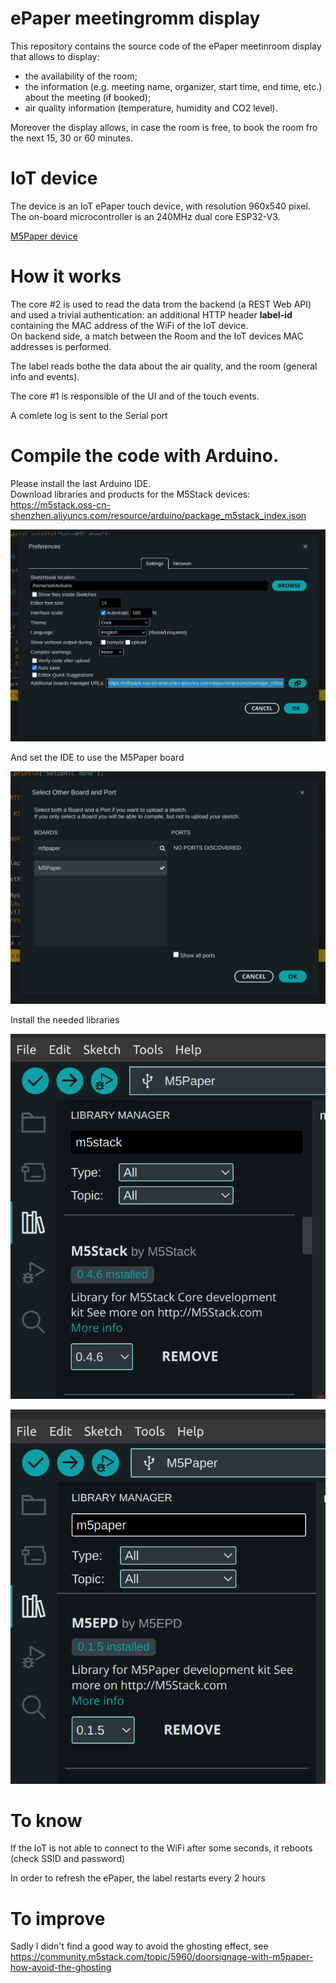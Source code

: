 # ePaper meetingromm display

This repository contains the source code of the ePaper meetinroom display that allows to display:

- the availability of the room;
- the information (e.g. meeting name, organizer, start time, end time, etc.) about the meeting (if booked);
- air quality information (temperature, humidity and CO2 level).

Moreover the display allows, in case the room is free, to book the room fro the next 15, 30 or 60 minutes.

# IoT device

The device is an IoT ePaper touch device, with resolution 960x540 pixel.\
The on-board microcontroller is an 240MHz dual core ESP32-V3.

[M5Paper device](https://shop.m5stack.com/products/m5paper-esp32-development-kit-960x540-4-7-eink-display-235-ppi?variant=37595977908396)

# How it works

The core #2 is used to read the data trom the backend (a REST Web API) and used a trivial authentication: an additional HTTP header **label-id** containing the MAC address of the WiFi of the IoT device.\
On backend side, a match between the Room and the IoT devices MAC addresses is performed.

The label reads bothe the data about the air quality, and the room (general info and events).

The core #1 is responsible of the UI and of the touch events.

A comlete log is sent to the Serial port

# Compile the code with Arduino.

Please install the last Arduino IDE.\
Download libraries and products for the M5Stack devices:
https://m5stack.oss-cn-shenzhen.aliyuncs.com/resource/arduino/package_m5stack_index.json

![Download the M5Stack libs and boards](./screen1.png)

And set the IDE to use the M5Paper board

![Use the M5Paper board](./screen2.png)

Install the needed libraries

![Install the needed libraries](./screen3.png)

![Install the needed libraries](./screen4.png)

# To know

If the IoT is not able to connect to the WiFi after some seconds, it reboots (check SSID and password)

In order to refresh the ePaper, the label restarts every 2 hours

# To improve

Sadly I didn't find a good way to avoid the ghosting effect, see https://community.m5stack.com/topic/5960/doorsignage-with-m5paper-how-avoid-the-ghosting
